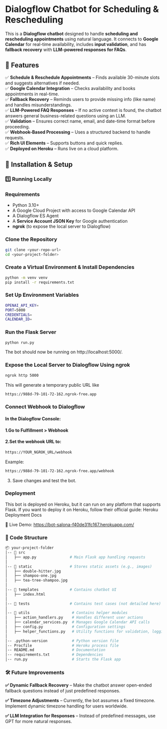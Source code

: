 # Dialogflow Chatbot for Scheduling & Rescheduling  


This is a **Dialogflow chatbot** designed to handle **scheduling and rescheduling appointments** using natural language. It connects to **Google Calendar** for real-time availability, includes **input validation**, and has **fallback recovery** with **LLM-powered responses for FAQs**.  



## 🔹 Features  

✅ **Schedule & Reschedule Appointments** – Finds available 30-minute slots and suggests alternatives if needed.  
✅ **Google Calendar Integration** – Checks availability and books appointments in real-time.  
✅ **Fallback Recovery** – Reminds users to provide missing info (like name) and handles misunderstandings.  
✅ **LLM-Powered FAQ Responses** – If no active context is found, the chatbot answers general business-related questions using an LLM.  
✅ **Validation** – Ensures correct name, email, and date-time format before proceeding.  
✅ **Webhook-Based Processing** – Uses a structured backend to handle requests.  
✅ **Rich UI Elements** – Supports buttons and quick replies.  
✅ **Deployed on Heroku** – Runs live on a cloud platform.  



## 📌 Installation & Setup  

### 1️⃣ Running Locally  

### **Requirements**  
- Python 3.10+  
- A Google Cloud Project with access to Google Calendar API  
- A Dialogflow ES Agent  
- A **Service Account JSON Key** for Google authentication  
- **ngrok** (to expose the local server to Dialogflow)  

### **Clone the Repository**  
```bash
git clone <your-repo-url>
cd <your-project-folder>
```

### **Create a Virtual Environment & Install Dependencies**
```bash
python -m venv venv
pip install -r requirements.txt
```


### **Set Up Environment Variables**
```bash
OPENAI_API_KEY=
PORT=5000
CREDENTIALS=
CALENDAR_ID=
```


### **Run the Flask Server**
```bash
python run.py
```
The bot should now be running on http://localhost:5000/.


### **Expose the Local Server to Dialogflow Using ngrok**
```bash
ngrok http 5000
```
This will generate a temporary public URL like
```bash
https://988d-79-101-72-162.ngrok-free.app
```


### **Connect Webhook to Dialogflow**

#### In the Dialogflow Console:
#### 1.Go to Fulfillment > Webhook
#### 2.Set the webhook URL to:

```bash
https://YOUR_NGROK_URL/webhook
```

Example:

```bash
https://988d-79-101-72-162.ngrok-free.app/webhook

```

3. Save changes and test the bot.




### **Deployment**

This bot is deployed on Heroku, but it can run on any platform that supports Flask.
If you want to deploy it on Heroku, follow their official guide:
Heroku Deployment Docs

🔗 Live Demo: https://bot-salona-f40de31fc167.herokuapp.com/







### **📂 Code Structure**
```bash
📦 your-project-folder
│-- 📂 src
│   ├── app.py               # Main Flask app handling requests
│
│-- 📂 static                 # Stores static assets (e.g., images)
│   ├── double-hitter.jpg
│   ├── shampoo-one.jpg
│   ├── tea-tree-shampoo.jpg
│
│-- 📂 templates              # Contains chatbot UI
│   ├── index.html
│
│-- 📂 tests                  # Contains test cases (not detailed here)
│
│-- 📂 utils                   # Contains helper modules
│   ├── action_handlers.py    # Handles different user actions
│   ├── calendar_services.py  # Manages Google Calendar API calls
│   ├── config.py             # Configuration settings
│   ├── helper_functions.py   # Utility functions for validation, logging, etc.
│
│-- .python-version           # Python version file
│-- Procfile                  # Heroku process file
│-- README.md                 # Documentation
│-- requirements.txt          # Dependencies
│-- run.py                    # Starts the Flask app

```


### **🛠 Future Improvements**
**✅ Dynamic Fallback Recovery** – Make the chatbot answer open-ended fallback questions instead of just predefined responses.

**✅ Timezone Adjustments** – Currently, the bot assumes a fixed timezone. Implement dynamic timezone handling for users worldwide.

**✅ LLM Integration for Responses** – Instead of predefined messages, use GPT for more natural responses.


 
